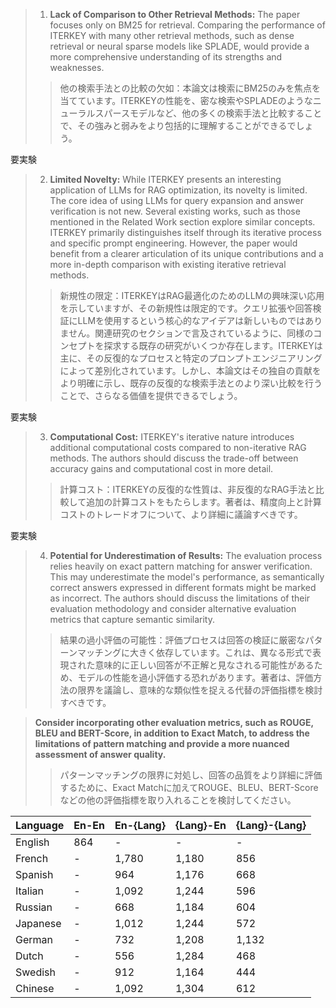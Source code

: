 
> 1. **Lack of Comparison to Other Retrieval Methods:** The paper focuses only on BM25 for retrieval. Comparing the performance of ITERKEY with many other retrieval methods, such as dense retrieval or neural sparse models like SPLADE, would provide a more comprehensive understanding of its strengths and weaknesses.
>> 他の検索手法との比較の欠如：本論文は検索にBM25のみを焦点を当てています。ITERKEYの性能を、密な検索やSPLADEのようなニューラルスパースモデルなど、他の多くの検索手法と比較することで、その強みと弱みをより包括的に理解することができるでしょう。

要実験

> 2. **Limited Novelty:** While ITERKEY presents an interesting application of LLMs for RAG optimization, its novelty is limited. The core idea of using LLMs for query expansion and answer verification is not new. Several existing works, such as those mentioned in the Related Work section explore similar concepts. ITERKEY primarily distinguishes itself through its iterative process and specific prompt engineering. However, the paper would benefit from a clearer articulation of its unique contributions and a more in-depth comparison with existing iterative retrieval methods.
>> 新規性の限定：ITERKEYはRAG最適化のためのLLMの興味深い応用を示していますが、その新規性は限定的です。クエリ拡張や回答検証にLLMを使用するという核心的なアイデアは新しいものではありません。関連研究のセクションで言及されているように、同様のコンセプトを探求する既存の研究がいくつか存在します。ITERKEYは主に、その反復的なプロセスと特定のプロンプトエンジニアリングによって差別化されています。しかし、本論文はその独自の貢献をより明確に示し、既存の反復的な検索手法とのより深い比較を行うことで、さらなる価値を提供できるでしょう。

要実験

> 3. **Computational Cost:** ITERKEY's iterative nature introduces additional computational costs compared to non-iterative RAG methods. The authors should discuss the trade-off between accuracy gains and computational cost in more detail.
>> 計算コスト：ITERKEYの反復的な性質は、非反復的なRAG手法と比較して追加の計算コストをもたらします。著者は、精度向上と計算コストのトレードオフについて、より詳細に議論すべきです。

要実験

> 4. **Potential for Underestimation of Results:** The evaluation process relies heavily on exact pattern matching for answer verification. This may underestimate the model's performance, as semantically correct answers expressed in different formats might be marked as incorrect. The authors should discuss the limitations of their evaluation methodology and consider alternative evaluation metrics that capture semantic similarity.
>> 結果の過小評価の可能性：評価プロセスは回答の検証に厳密なパターンマッチングに大きく依存しています。これは、異なる形式で表現された意味的に正しい回答が不正解と見なされる可能性があるため、モデルの性能を過小評価する恐れがあります。著者は、評価方法の限界を議論し、意味的な類似性を捉える代替の評価指標を検討すべきです。


> **Consider incorporating other evaluation metrics, such as ROUGE, BLEU and BERT-Score, in addition to Exact Match, to address the limitations of pattern matching and provide a more nuanced assessment of answer quality.**
>>パターンマッチングの限界に対処し、回答の品質をより詳細に評価するために、Exact Matchに加えてROUGE、BLEU、BERT-Scoreなどの他の評価指標を取り入れることを検討してください。






| Language   | En-En | En-{Lang} | {Lang}-En | {Lang}-{Lang} |
|------------|-------|-----------|-----------|---------------|
| English    | 864   | -         | -         | -             |
| French     | -     | 1,780     | 1,180     | 856           |
| Spanish    | -     | 964       | 1,176     | 668           |
| Italian    | -     | 1,092     | 1,244     | 596           |
| Russian    | -     | 668       | 1,184     | 604           |
| Japanese   | -     | 1,012     | 1,244     | 572           |
| German     | -     | 732       | 1,208     | 1,132         |
| Dutch      | -     | 556       | 1,284     | 468           |
| Swedish    | -     | 912       | 1,164     | 444           |
| Chinese    | -     | 1,092     | 1,304     | 612           |
